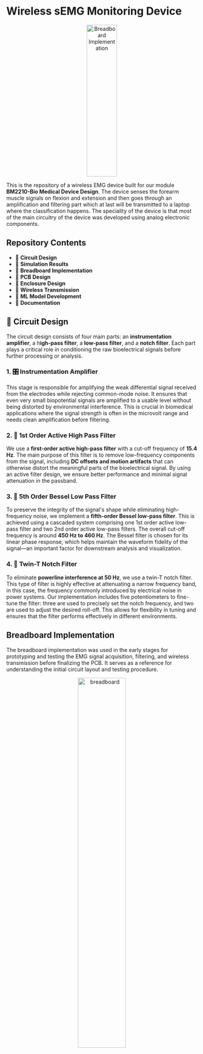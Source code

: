 # Wireless sEMG Monitoring Device

<div align="center">
  <img src="https://github.com/user-attachments/assets/6518390a-a886-490f-900e-de0ceeaffaa8" alt="Breadboard Implementation" width="40%" height="400"/>
</div>



This is the repository of a wireless EMG device built for our module **BM2210-Bio Medical Device Design**. The device senses the forearm muscle signals on flexion and extension and then goes through an amplification and filtering part which at last will be transmitted to a laptop where the classification happens. The speciality of the device is that most of the main circuitry of the device was developed using analog electronic components.

## Repository Contents

- 🔌 **Circuit Design**
- 🧪 **Simulation Results**  
- 🔧 **Breadboard Implementation** 
- 🧩 **PCB Design**  
- 🧱 **Enclosure Design**   
- 📡 **Wireless Transmission**  
- 🤖 **ML Model Development**  
- 📄 **Documentation**

## 🔌 Circuit Design

The circuit design consists of four main parts: an **instrumentation amplifier**, a h**igh-pass filter**, a **low-pass filter**, and a **notch filter**. Each part plays a critical role in conditioning the raw bioelectrical signals before further processing or analysis.

### 1. 🎛️ Instrumentation Amplifier

This stage is responsible for amplifying the weak differential signal received from the electrodes while rejecting common-mode noise. It ensures that even very small biopotential signals are amplified to a usable level without being distorted by environmental interference. This is crucial in biomedical applications where the signal strength is often in the microvolt range and needs clean amplification before filtering.

### 2. 🔼 1st Order Active High Pass Filter

We use a **first-order active high-pass filter** with a cut-off frequency of **15.4 Hz**. The main purpose of this filter is to remove low-frequency components from the signal, including **DC offsets and motion artifacts** that can otherwise distort the meaningful parts of the bioelectrical signal. By using an active filter design, we ensure better performance and minimal signal attenuation in the passband.

### 3. 🔽 5th Order Bessel Low Pass Filter

To preserve the integrity of the signal's shape while eliminating high-frequency noise, we implement a **fifth-order Bessel low-pass filter**. This is achieved using a cascaded system comprising one 1st order active low-pass filter and two 2nd order active low-pass filters. The overall cut-off frequency is around **450 Hz to 460 Hz**. The Bessel filter is chosen for its linear phase response, which helps maintain the waveform fidelity of the signal—an important factor for downstream analysis and visualization.

### 4. 🚫 Twin-T Notch Filter

To eliminate **powerline interference at 50 Hz**, we use a twin-T notch filter. This type of filter is highly effective at attenuating a narrow frequency band, in this case, the frequency commonly introduced by electrical noise in power systems. Our implementation includes five potentiometers to fine-tune the filter: three are used to precisely set the notch frequency, and two are used to adjust the desired roll-off. This allows for flexibility in tuning and ensures that the filter performs effectively in different environments.








## Breadboard Implementation

The breadboard implementation was used in the early stages for prototyping and testing the EMG signal acquisition, filtering, and wireless transmission before finalizing the PCB. It serves as a reference for understanding the initial circuit layout and testing procedure.

<div align="center">
  <img src="https://github.com/user-attachments/assets/362a04dd-55c9-49be-b13d-9621e3c1e66e" alt="breadboard" width="50%"/>
</div>
